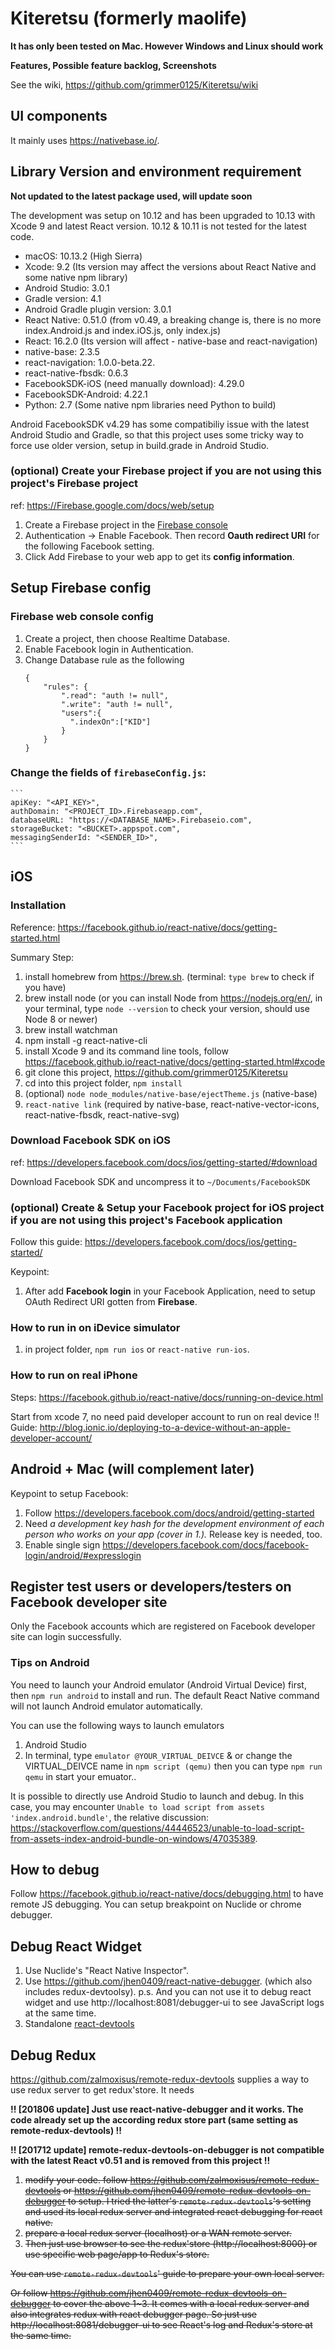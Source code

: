 # Kiteretsu (formerly maolife)

**It has only been tested on Mac. However Windows and Linux should work**

**Features, Possible feature backlog, Screenshots**

See the wiki, https://github.com/grimmer0125/Kiteretsu/wiki

## UI components

It mainly uses https://nativebase.io/.

## Library Version and environment requirement

**Not updated to the latest package used, will update soon**

The development was setup on 10.12 and has been upgraded to 10.13 with Xcode 9 and latest React version. 10.12 & 10.11 is not tested for the latest code.

- macOS: 10.13.2 (High Sierra)
- Xcode: 9.2 (Its version may affect the versions about React Native and some native npm library)
- Android Studio: 3.0.1
- Gradle version: 4.1
- Android Gradle plugin version: 3.0.1
- React Native: 0.51.0 (from v0.49, a breaking change is, there is no more index.Android.js and index.iOS.js, only index.js)
- React: 16.2.0 (Its version will affect - native-base and react-navigation)
- native-base: 2.3.5
- react-navigation: 1.0.0-beta.22.
- react-native-fbsdk: 0.6.3
- FacebookSDK-iOS (need manually download): 4.29.0
- FacebookSDK-Android: 4.22.1  
- Python: 2.7 (Some native npm libraries need Python to build)

Android FacebookSDK v4.29 has some compatibiliy issue with the latest Android Studio and Gradle, so that this project uses some tricky way to force use older version, setup in build.grade in Android Studio.

### (optional) Create your Firebase project if you are not using this project's Firebase project

ref: https://Firebase.google.com/docs/web/setup

1. Create a Firebase project in the [Firebase console](https://console.Firebase.google.com/)
2. Authentication -> Enable Facebook. Then record **Oauth redirect URI** for the following Facebook setting.
3. Click Add Firebase to your web app to get its **config information**.

## Setup Firebase config

### Firebase web console config

1. Create a project, then choose Realtime Database.
2. Enable Facebook login in Authentication.
3. Change Database rule as the following    
    ```
    {
        "rules": {
            ".read": "auth != null",
            ".write": "auth != null",
            "users":{
              ".indexOn":["KID"]
            }   
        }
    }
    ```

### Change the fields of `firebaseConfig.js`:

    ```
    apiKey: "<API_KEY>",
    authDomain: "<PROJECT_ID>.Firebaseapp.com",
    databaseURL: "https://<DATABASE_NAME>.Firebaseio.com",
    storageBucket: "<BUCKET>.appspot.com",
    messagingSenderId: "<SENDER_ID>",
    ```

## iOS

### Installation

Reference:
https://facebook.github.io/react-native/docs/getting-started.html

Summary Step:
1. install homebrew from https://brew.sh. (terminal: `type brew` to check if you have)
2. brew install node (or you can install Node from https://nodejs.org/en/, in your terminal, type `node --version` to check your version, should use Node 8 or newer)
3. brew install watchman
4. npm install -g react-native-cli
5. install Xcode 9 and its command line tools, follow https://facebook.github.io/react-native/docs/getting-started.html#xcode
6. git clone this project, https://github.com/grimmer0125/Kiteretsu
7. cd into this project folder, `npm install`
8. (optional) `node node_modules/native-base/ejectTheme.js` (native-base)
9. `react-native link` (required by native-base, react-native-vector-icons, react-native-fbsdk, react-native-svg)


### Download Facebook SDK on iOS

ref: https://developers.facebook.com/docs/ios/getting-started/#download

Download Facebook SDK and uncompress it to `~/Documents/FacebookSDK`

### (optional) Create & Setup your Facebook project for iOS project if you are not using this project's Facebook application

Follow this guide: https://developers.facebook.com/docs/ios/getting-started/

Keypoint:
1. After add **Facebook login** in your Facebook Application, need to setup OAuth Redirect URI gotten from **Firebase**.

### How to run in on iDevice simulator
1. in project folder, `npm run ios` or `react-native run-ios`.

### How to run on real iPhone

Steps:
https://facebook.github.io/react-native/docs/running-on-device.html

Start from xcode 7, no need paid developer account to run on real device !! Guide:
http://blog.ionic.io/deploying-to-a-device-without-an-apple-developer-account/

## Android + Mac (will complement later)

Keypoint to setup Facebook:
1. Follow https://developers.facebook.com/docs/android/getting-started
2. Need *a development key hash for the development environment of each person who works on your app (cover in 1.).* Release key is needed, too.
3. Enable single sign https://developers.facebook.com/docs/facebook-login/android/#expresslogin

## Register test users or developers/testers on Facebook developer site

Only the Facebook accounts which are registered on Facebook developer site can login successfully.

### Tips on Android

You need to launch your Android emulator (Android Virtual Device) first, then `npm run android` to install and run. The default React Native command will not launch Android emulator automatically.

You can use the following ways to launch emulators
1. Android Studio
2. In terminal, type `emulator @YOUR_VIRTUAL_DEIVCE` & or change the VIRTUAL_DEIVCE name in `npm script (qemu)` then you can type `npm run qemu` in start your emuator..

It is possible to directly use Android Studio to launch and debug. In this case, you may encounter `Unable to load script from assets 'index.android.bundle'`, the relative discussion: https://stackoverflow.com/questions/44446523/unable-to-load-script-from-assets-index-android-bundle-on-windows/47035389.

## How to debug

Follow https://facebook.github.io/react-native/docs/debugging.html to have remote JS debugging. You can setup breakpoint on Nuclide or chrome debugger.

## Debug React Widget
1. Use Nuclide's "React Native Inspector".
2. Use https://github.com/jhen0409/react-native-debugger. (which also includes redux-devtoolsy). p.s. And you can not use it to debug react widget and use http://localhost:8081/debugger-ui to see JavaScript logs at the same time.
3. Standalone [react-devtools](https://facebook.github.io/react-native/docs/debugging.html#react-developer-tools)

## Debug Redux

https://github.com/zalmoxisus/remote-redux-devtools supplies a way to use redux server to get redux'store. It needs

**!! [201806 update] Just use react-native-debugger and it works. The code already set up the according redux store part (same setting as remote-redux-devtools) !!**

**!! [201712 update] remote-redux-devtools-on-debugger is not compatible with the latest React v0.51 and is removed from this project !!**

1. ~~modify your code. follow https://github.com/zalmoxisus/remote-redux-devtools  or  https://github.com/jhen0409/remote-redux-devtools-on-debugger to setup. I tried the latter's `remote-redux-devtools`'s setting and used its local redux server and integrated react debugging for react native.~~
2. ~~prepare a local redux server (localhost) or a WAN remote server.~~
3. ~~Then just use browser to see the redux'store (http://localhost:8000) or use specific web page/app to Redux's store.~~

~~You can use `remote-redux-devtools`' guide to prepare your own local server.~~

~~Or follow https://github.com/jhen0409/remote-redux-devtools-on-debugger to cover the above 1~3. It comes with a local redux server and also integrates redux with react debugger page. So just use http://localhost:8081/debugger-ui to see React's log and Redux's store at the same time.~~
